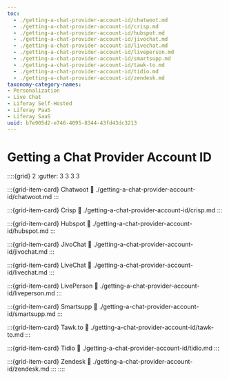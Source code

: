 ```yaml
---
toc:
  - ./getting-a-chat-provider-account-id/chatwoot.md
  - ./getting-a-chat-provider-account-id/crisp.md
  - ./getting-a-chat-provider-account-id/hubspot.md
  - ./getting-a-chat-provider-account-id/jivochat.md
  - ./getting-a-chat-provider-account-id/livechat.md
  - ./getting-a-chat-provider-account-id/liveperson.md
  - ./getting-a-chat-provider-account-id/smartsupp.md
  - ./getting-a-chat-provider-account-id/tawk-to.md
  - ./getting-a-chat-provider-account-id/tidio.md
  - ./getting-a-chat-provider-account-id/zendesk.md
taxonomy-category-names:
- Personalization
- Live Chat
- Liferay Self-Hosted
- Liferay PaaS
- Liferay SaaS
uuid: b7e905d2-e746-4095-8344-43fd43dc3213
---
```

# Getting a Chat Provider Account ID

::::{grid} 2
:gutter: 3 3 3 3

:::{grid-item-card} Chatwoot
:link: ./getting-a-chat-provider-account-id/chatwoot.md
:::

:::{grid-item-card} Crisp
:link: ./getting-a-chat-provider-account-id/crisp.md
:::

:::{grid-item-card} Hubspot
:link: ./getting-a-chat-provider-account-id/hubspot.md
:::

:::{grid-item-card} JivoChat
:link: ./getting-a-chat-provider-account-id/jivochat.md
:::

:::{grid-item-card} LiveChat
:link: ./getting-a-chat-provider-account-id/livechat.md
:::

:::{grid-item-card} LivePerson
:link: ./getting-a-chat-provider-account-id/liveperson.md
:::

:::{grid-item-card} Smartsupp
:link: ./getting-a-chat-provider-account-id/smartsupp.md
:::

:::{grid-item-card} Tawk.to
:link: ./getting-a-chat-provider-account-id/tawk-to.md
:::

:::{grid-item-card} Tidio
:link: ./getting-a-chat-provider-account-id/tidio.md
:::

:::{grid-item-card} Zendesk
:link: ./getting-a-chat-provider-account-id/zendesk.md
:::
::::
